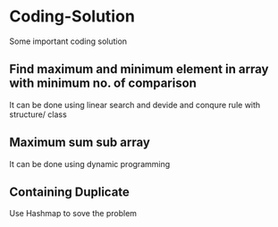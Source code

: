 # Coding-Solution
Some important coding solution
## Find maximum and minimum element in array with minimum no. of comparison
It can be done using linear search and devide and conqure rule with structure/ class 

## Maximum sum sub array
It can be done using dynamic programming
## Containing Duplicate
Use Hashmap to sove the problem
